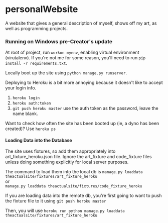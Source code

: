 # personalWebsite
A website that gives a general description of myself, shows off my art, as well as programming projects.

### Running on Windows pre-Creator's update

At root of project, run `workon myenv`, enabling virtual environment (virutalenv).
If you're not me for some reason, you'll need to run `pip install -r requirements.txt`.

Locally boot up the site using `python manage.py runserver`.

Deploying to Heroku is a bit more annoying because it doesn't like to accept your login info.
1. `heroku login`
2. `heroku auth:token`
3. `git push heroku master`
  use the auth token as the password, leave the name blank.


Want to check how often the site has been booted up (ie, a dyno has been created)?
Use `heroku ps`


#### Loading Data into the Database
The site uses fixtures, so add them appropriately into art_fixture_heroku.json file. Ignore the art_fixture and code_fixture files unless doing something explicitly for local server purposes.

The command to load them into the local db is
`manage.py loaddata theactualsite/fixtures/art_fixture_heroku`  
or  
`manage.py loaddata theactualsite/fixtures/code_fixture_heroku`

If you are loading data into the remote db, you're first going to want to push the fixture file to it using
`git push heroku master`

Then, you will use
`heroku run python manage.py loaddata theactualsite/fixtures/art_fixture_heroku`